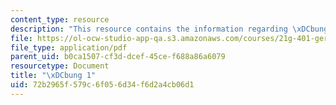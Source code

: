 ```yaml
---
content_type: resource
description: "This resource contains the information regarding \xDCbung 1."
file: https://ol-ocw-studio-app-qa.s3.amazonaws.com/courses/21g-401-german-i-fall-2008/72b2965f579c6f056d34f6d2a4cb06d1_MIT21G_401F08_negation.pdf
file_type: application/pdf
parent_uid: b0ca1507-cf3d-dcef-45ce-f688a86a6079
resourcetype: Document
title: "\xDCbung 1"
uid: 72b2965f-579c-6f05-6d34-f6d2a4cb06d1
---
```

